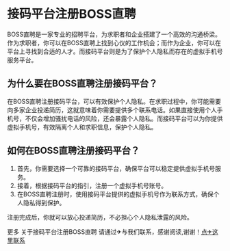 # 接码平台注册BOSS直聘

BOSS直聘是一家专业的招聘平台，为求职者和企业搭建了一个高效的沟通桥梁。作为求职者，你可以在BOSS直聘上找到心仪的工作机会；而作为企业，你可以在平台上寻找到合适的人才。而接码平台则是为了保护个人隐私而存在的虚拟手机号服务平台。

## 为什么要在BOSS直聘注册接码平台？

在BOSS直聘注册接码平台，可以有效保护个人隐私。在求职过程中，你可能需要向多家企业投递简历，这就意味着你需要提供多个联系电话。如果直接使用个人手机号，不仅会增加骚扰电话的风险，还会暴露个人隐私。而接码平台可以为你提供虚拟手机号，有效隔离个人和求职信息，保护个人隐私。

## 如何在BOSS直聘注册接码平台？

1. 首先，你需要选择一个可靠的接码平台，确保平台可以稳定提供虚拟手机号服务。
2. 接着，根据接码平台的指引，注册一个虚拟手机号账号。
3. 在BOSS直聘注册时，使用接码平台提供的虚拟手机号作为联系方式，确保个人隐私得到保护。

注册完成后，你就可以放心投递简历，不必担心个人隐私泄露的风险。

更多 关于接码平台注册BOSS直聘 请通过✈与我们联系，感谢阅读,谢谢！[点✈这里联系](https://sms.k02.cc)